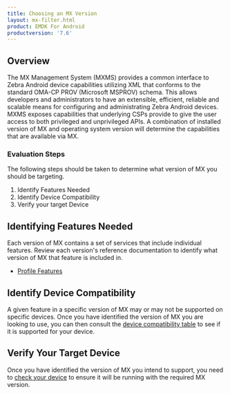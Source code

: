 ```yaml
---
title: Choosing an MX Version
layout: mx-filter.html
product: EMDK For Android
productversion: '7.6'
---
```


## Overview
The MX Management System (MXMS) provides a common interface to Zebra Android device capabilities utilizing XML that conforms to the standard OMA-CP PROV (Microsoft MSPROV) schema. This allows developers and administrators to have an extensible, efficient, reliable and scalable means for configuring and administrating Zebra Android devices. MXMS exposes capabilities that underlying CSPs provide to give the user access to both privileged and unprivileged APIs. A combination of installed version of MX and operating system version will determine the capabilities that are available via MX.

### Evaluation Steps
The following steps should be taken to determine what version of MX you should be targeting.

1. Identify Features Needed
2. Identify Device Compatibility
3. Verify your target Device

## Identifying Features Needed
Each version of MX contains a set of services that include individual features. Review each version's reference documentation to identify what version of MX that feature is included in.

* [Profile Features](/emdk-for-android/7-6/guide/profile-manager-guides)

## Identify Device Compatibility
A given feature in a specific version of MX may or may not be supported on specific devices. Once you have identified the version of MX you are looking to use, you can then consult the [device compatibility table](/emdk-for-android/7-6/mx/compatibility) to see if it is supported for your device.

## Verify Your Target Device
Once you have identified the version of MX you intend to support, you need to [check your device](/emdk-for-android/7-6/mx/version-on-device) to ensure it will be running with the required MX version.  






















